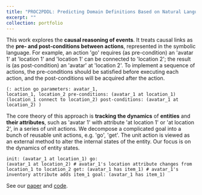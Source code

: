 ```yaml
---
title: "PROC2PDDL: Predicting Domain Definitions Based on Natural Language for Symbolic Planning"
excerpt: ""
collection: portfolio
---
```


This work explores the **causal reasoning of events**. It treats causal links as the **pre- and post-conditions between actions**, represented in the symbolic language. For example, an action 'go' requires (as pre-condition) an 'avatar 1' at 'location 1' and 'location 1' can be connected to 'location 2'; the result is (as post-condition) an 'avatar' at 'location 2'. To implement a sequence of actions, the pre-conditions should be satisfied before executing each action, and the post-conditions will be acquired after the action. 

<code style="white-space:pre;">(: action go
	parameters: avatar_1, location_1, location_2
	pre-conditions: (avatar_1 at location_1) (location_1 connect to location_2)
	post-conditions: (avatar_1 at location_2)
	)</code>

The core theory of this approach is **tracking the dynamics** of **entities** and **their attributes**, such as 'avatar 1' with attribute 'at location 1' or 'at location 2', in a series of unit actions. We decompose a complicated goal into a bunch of reusable unit actions, e.g. 'go', 'get'. The unit action is viewed as an external method to alter the internal states of the entity. Our focus is on the dynamics of entity states.

<code style="white-space:pre;">init: (avatar_1 at location_1)
go: (avatar_1 at location_2) # avatar_1's location attribute changes from location_1 to location_2
get: (avatar_1 has item_1) # avatar_1's inventory attribute adds item_1
goal: (avatar_1 has item_1)</code>

See our [paper]() and [code]().